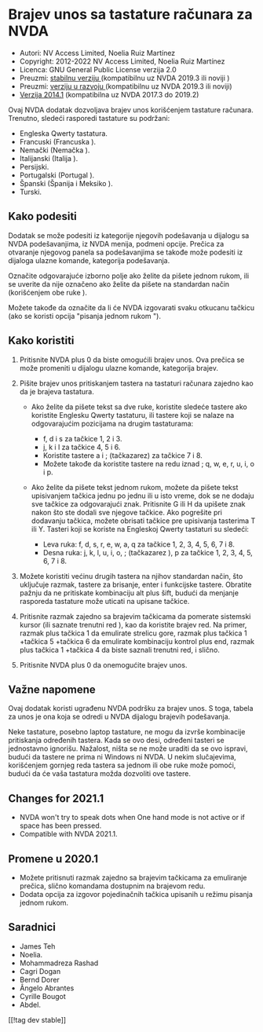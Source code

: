 # Brajev unos sa tastature računara za NVDA #

* Autori: NV Access Limited, Noelia Ruiz Martínez
* Copyright: 2012-2022 NV Access Limited, Noelia Ruiz Martínez
* Licenca: GNU General Public License verzija 2.0
* Preuzmi: [stabilnu verziju ][1] (kompatibilnu uz NVDA 2019.3 ili noviji )
* Preuzmi: [verziju u razvoju ][2] (kompatibilnu uz NVDA 2019.3 ili noviji)
* [Verzija 2014.1][3] (kompatibilna uz NVDA 2017.3 do 2019.2)

Ovaj NVDA dodatak dozvoljava brajev unos korišćenjem tastature
računara. Trenutno, sledeći rasporedi tastature su podržani:

* Engleska Qwerty tastatura.
* Francuski (Francuska ).
* Nemački (Nemačka ).
* Italijanski (Italija ).
* Persijski.
* Portugalski (Portugal ).
* Španski (Španija i Meksiko ).
* Turski.

## Kako podesiti

Dodatak se može podesiti iz kategorije njegovih podešavanja u dijalogu sa
NVDA podešavanjima, iz NVDA menija, podmeni opcije. Prečica za otvaranje
njegovog panela sa podešavanjima se takođe može podesiti iz dijaloga ulazne
komande, kategorija podešavanja.

Označite odgovarajuće izborno polje ako želite da pišete jednom rukom, ili
se uverite da nije označeno ako želite da pišete na standardan način
(korišćenjem obe ruke ).

Možete takođe da označite da li će NVDA izgovarati svaku otkucanu tačkicu
(ako se koristi opcija "pisanja jednom rukom ").

## Kako koristiti

1. Pritisnite NVDA plus 0 da biste omogućili brajev unos. Ova prečica se
   može promeniti u dijalogu ulazne komande, kategorija brajev.
2. Pišite brajev unos pritiskanjem tastera na tastaturi računara zajedno kao
   da je brajeva tastatura.

	* Ako želite da pišete tekst sa dve ruke, koristite sledeće tastere ako
	  koristite Englesku Qwerty tastaturu, ili tastere koji se nalaze na
	  odgovarajućim pozicijama na drugim tastaturama:

		* f, d i s za tačkice 1, 2 i 3.
		* j, k i l za tačkice 4, 5 i 6.
		* Koristite tastere a i ; (tačkazarez) za tačkice 7 i 8.
		* Možete takođe da koristite tastere na redu iznad ; q, w, e, r, u, i, o i
		  p.

	* Ako želite da pišete tekst jednom rukom, možete da pišete tekst
	  upisivanjem tačkica jednu po jednu ili u isto vreme, dok se ne dodaju sve
	  tačkice za odgovarajući znak. Pritisnite G ili H da upišete znak nakon
	  što ste dodali sve njegove tačkice. Ako pogrešite pri dodavanju tačkica,
	  možete obrisati tačkice pre upisivanja tasterima T ili Y. Tasteri koji se
	  koriste na Engleskoj Qwerty tastaturi su sledeći:

		* Leva ruka: f, d, s, r, e, w, a, q za tačkice 1, 2, 3, 4, 5, 6, 7 i 8.
		* Desna ruka: j, k, l, u, i, o, ; (tačkazarez ), p za tačkice 1, 2, 3, 4,
		  5, 6, 7 i 8.

3. Možete koristiti većinu drugih tastera na njihov standardan način, što
   uključuje razmak, tastere za brisanje, enter i funkcijske
   tastere. Obratite pažnju da ne pritiskate kombinaciju alt plus šift,
   budući da menjanje rasporeda tastature može uticati na upisane tačkice.
4. Pritisnite razmak zajedno sa brajevim tačkicama da pomerate sistemski
   kursor (ili saznate trenutni red ), kao da koristite brajev red. Na
   primer, razmak plus tačkica 1 da emulirate strelicu gore, razmak plus
   tačkica 1 +tačkica 5 +tačkica 6 da emulirate kombinaciju kontrol plus
   end, razmak plus tačkica 1 +tačkica 4 da biste saznali trenutni red, i
   slično.
5. Pritisnite NVDA plus 0 da onemogućite brajev unos.

## Važne napomene

Ovaj  dodatak koristi ugrađenu NVDA podršku za brajev unos. S toga, tabela
za unos je ona koja se odredi u NVDA dijalogu brajevih podešavanja.

Neke tastature, posebno laptop tastature, ne mogu da izvrše kombinacije
pritiskanja određenih tastera.  Kada se ovo desi, određeni tasteri se
jednostavno ignorišu.  Nažalost, ništa se ne može uraditi da se ovo ispravi,
budući da tastere ne prima ni Windows ni NVDA.  U nekim slučajevima,
korišćenjem gornjeg reda tastera sa jednom ili obe ruke može pomoći, budući
da će vaša tastatura možda dozvoliti ove tastere.

## Changes for 2021.1

* NVDA won't try to speak dots when One hand mode is not active or if space
  has been pressed.
* Compatible with NVDA 2021.1.

## Promene u 2020.1

* Možete pritisnuti razmak zajedno sa brajevim tačkicama za emuliranje
  prečica, slično komandama dostupnim na brajevom redu.
* Dodata opcija za izgovor pojedinačnih tačkica upisanih u režimu pisanja
  jednom rukom.

## Saradnici

* James Teh
* Noelia.
* Mohammadreza Rashad
* Cagri Dogan
* Bernd Dorer
* Ângelo Abrantes
* Cyrille Bougot
* Abdel.


[[!tag dev stable]]

[1]: https://addons.nvda-project.org/files/get.php?file=pckbbrl

[2]: https://addons.nvda-project.org/files/get.php?file=pckbbrl-dev

[3]: https://addons.nvda-project.org/files/get.php?file=pckbbrl-o

